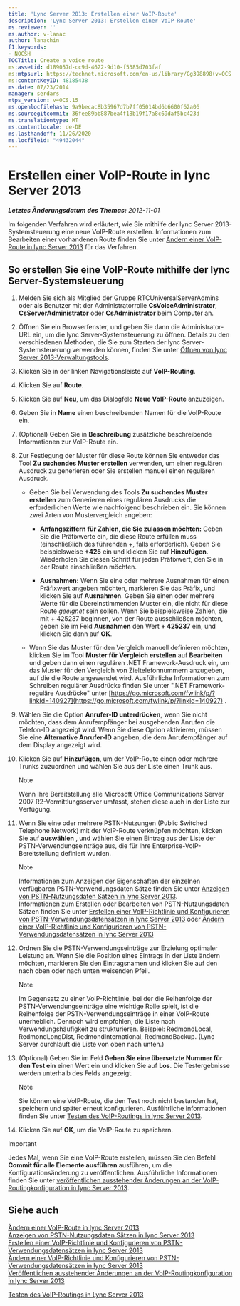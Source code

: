```yaml
---
title: 'Lync Server 2013: Erstellen einer VoIP-Route'
description: 'Lync Server 2013: Erstellen einer VoIP-Route'
ms.reviewer: ''
ms.author: v-lanac
author: lanachin
f1.keywords:
- NOCSH
TOCTitle: Create a voice route
ms:assetid: d189057d-cc9d-4622-9d10-f5385d703faf
ms:mtpsurl: https://technet.microsoft.com/en-us/library/Gg398898(v=OCS.15)
ms:contentKeyID: 48185438
ms.date: 07/23/2014
manager: serdars
mtps_version: v=OCS.15
ms.openlocfilehash: 9a9becac8b35967d7b7ff05014bd6b6600f62a06
ms.sourcegitcommit: 36fee89bb887bea4f18b19f17a8c69daf5bc423d
ms.translationtype: MT
ms.contentlocale: de-DE
ms.lasthandoff: 11/26/2020
ms.locfileid: "49432044"
---
```

# <a name="create-a-voice-route-in-lync-server-2013"></a>Erstellen einer VoIP-Route in lync Server 2013

<div data-xmlns="http://www.w3.org/1999/xhtml">

<div class="topic" data-xmlns="http://www.w3.org/1999/xhtml" data-msxsl="urn:schemas-microsoft-com:xslt" data-cs="https://msdn.microsoft.com/">

<div data-asp="https://msdn2.microsoft.com/asp">



</div>

<div id="mainSection">

<div id="mainBody">

<span> </span>

_**Letztes Änderungsdatum des Themas:** 2012-11-01_

Im folgenden Verfahren wird erläutert, wie Sie mithilfe der lync Server 2013-Systemsteuerung eine neue VoIP-Route erstellen. Informationen zum Bearbeiten einer vorhandenen Route finden Sie unter [Ändern einer VoIP-Route in lync Server 2013](lync-server-2013-modify-a-voice-route.md) für das Verfahren.

<div>

## <a name="to-create-a-voice-route-by-using-the-lync-server-control-panel"></a>So erstellen Sie eine VoIP-Route mithilfe der lync Server-Systemsteuerung

1.  Melden Sie sich als Mitglied der Gruppe RTCUniversalServerAdmins oder als Benutzer mit der Administratorrolle **CsVoiceAdministrator**, **CsServerAdministrator** oder **CsAdministrator** beim Computer an.

2.  Öffnen Sie ein Browserfenster, und geben Sie dann die Administrator-URL ein, um die lync Server-Systemsteuerung zu öffnen. Details zu den verschiedenen Methoden, die Sie zum Starten der lync Server-Systemsteuerung verwenden können, finden Sie unter [Öffnen von lync Server 2013-Verwaltungstools](lync-server-2013-open-lync-server-administrative-tools.md).

3.  Klicken Sie in der linken Navigationsleiste auf **VoIP-Routing**.

4.  Klicken Sie auf **Route**.

5.  Klicken Sie auf **Neu**, um das Dialogfeld **Neue VoIP-Route** anzuzeigen.

6.  Geben Sie in **Name** einen beschreibenden Namen für die VoIP-Route ein.

7.  (Optional) Geben Sie in **Beschreibung** zusätzliche beschreibende Informationen zur VoIP-Route ein.

8.  Zur Festlegung der Muster für diese Route können Sie entweder das Tool **Zu suchendes Muster erstellen** verwenden, um einen regulären Ausdruck zu generieren oder Sie erstellen manuell einen regulären Ausdruck.
    
      - Geben Sie bei Verwendung des Tools **Zu suchendes Muster erstellen** zum Generieren eines regulären Ausdrucks die erforderlichen Werte wie nachfolgend beschrieben ein. Sie können zwei Arten von Mustervergleich angeben:
        
          - **Anfangsziffern für Zahlen, die Sie zulassen möchten:** Geben Sie die Präfixwerte ein, die diese Route erfüllen muss (einschließlich des führenden +, falls erforderlich). Geben Sie beispielsweise **+425** ein und klicken Sie auf **Hinzufügen**. Wiederholen Sie diesen Schritt für jeden Präfixwert, den Sie in der Route einschließen möchten.
        
          - **Ausnahmen:** Wenn Sie eine oder mehrere Ausnahmen für einen Präfixwert angeben möchten, markieren Sie das Präfix, und klicken Sie auf **Ausnahmen**. Geben Sie einen oder mehrere Werte für die übereinstimmenden Muster ein, die nicht für diese Route *geeignet* sein sollen. Wenn Sie beispielsweise Zahlen, die mit + 425237 beginnen, von der Route ausschließen möchten, geben Sie im Feld **Ausnahmen** den Wert **+ 425237** ein, und klicken Sie dann auf **OK**.
    
      - Wenn Sie das Muster für den Vergleich manuell definieren möchten, klicken Sie im Tool **Muster für Vergleich erstellen** auf **Bearbeiten** und geben dann einen regulären .NET Framework-Ausdruck ein, um das Muster für den Vergleich von Zieltelefonnummern anzugeben, auf die die Route angewendet wird. Ausführliche Informationen zum Schreiben regulärer Ausdrücke finden Sie unter ".NET Framework-reguläre Ausdrücke" unter [https://go.microsoft.com/fwlink/p/?linkId=140927](https://go.microsoft.com/fwlink/p/?linkid=140927) .

9.  Wählen Sie die Option **Anrufer-ID unterdrücken**, wenn Sie nicht möchten, dass dem Anrufempfänger bei ausgehenden Anrufen die Telefon-ID angezeigt wird. Wenn Sie diese Option aktivieren, müssen Sie eine **Alternative Anrufer-ID** angeben, die dem Anrufempfänger auf dem Display angezeigt wird.

10. Klicken Sie auf **Hinzufügen**, um der VoIP-Route einen oder mehrere Trunks zuzuordnen und wählen Sie aus der Liste einen Trunk aus.
    
    <div>
    

    > [!NOTE]  
    > Wenn Ihre Bereitstellung alle Microsoft Office Communications Server 2007 R2-Vermittlungsserver umfasst, stehen diese auch in der Liste zur Verfügung.

    
    </div>

11. Wenn Sie eine oder mehrere PSTN-Nutzungen (Public Switched Telephone Network) mit der VoIP-Route verknüpfen möchten, klicken Sie auf **auswählen** , und wählen Sie einen Eintrag aus der Liste der PSTN-Verwendungseinträge aus, die für Ihre Enterprise-VoIP-Bereitstellung definiert wurden.
    
    <div>
    

    > [!NOTE]  
    > Informationen zum Anzeigen der Eigenschaften der einzelnen verfügbaren PSTN-Verwendungsdaten Sätze finden Sie unter <A href="lync-server-2013-view-pstn-usage-records.md">Anzeigen von PSTN-Nutzungsdaten Sätzen in lync Server 2013</A>.<BR>Informationen zum Erstellen oder Bearbeiten von PSTN-Nutzungsdaten Sätzen finden Sie unter <A href="lync-server-2013-create-a-voice-policy-and-configure-pstn-usage-records.md">Erstellen einer VoIP-Richtlinie und Konfigurieren von PSTN-Verwendungsdatensätzen in lync Server 2013</A> oder <A href="lync-server-2013-modify-a-voice-policy-and-configure-pstn-usage-records.md">Ändern einer VoIP-Richtlinie und Konfigurieren von PSTN-Verwendungsdatensätzen in lync Server 2013</A>

    
    </div>

12. Ordnen Sie die PSTN-Verwendungseinträge zur Erzielung optimaler Leistung an. Wenn Sie die Position eines Eintrags in der Liste ändern möchten, markieren Sie den Eintragsnamen und klicken Sie auf den nach oben oder nach unten weisenden Pfeil.
    
    <div>
    

    > [!NOTE]  
    > Im Gegensatz zu einer VoIP-Richtlinie, bei der die Reihenfolge der PSTN-Verwendungseinträge eine wichtige Rolle spielt, ist die Reihenfolge der PSTN-Verwendungseinträge in einer VoIP-Route unerheblich. Dennoch wird empfohlen, die Liste nach Verwendungshäufigkeit zu strukturieren. Beispiel: RedmondLocal, RedmondLongDist, RedmondInternational, RedmondBackup. (Lync Server durchläuft die Liste von oben nach unten.)

    
    </div>

13. (Optional) Geben Sie im Feld **Geben Sie eine übersetzte Nummer für den Test ein** einen Wert ein und klicken Sie auf **Los**. Die Testergebnisse werden unterhalb des Felds angezeigt.
    
    <div>
    

    > [!NOTE]  
    > Sie können eine VoIP-Route, die den Test noch nicht bestanden hat, speichern und später erneut konfigurieren. Ausführliche Informationen finden Sie unter <A href="lync-server-2013-test-voice-routing.md">Testen des VoIP-Routings in lync Server 2013</A>.

    
    </div>

14. Klicken Sie auf **OK**, um die VoIP-Route zu speichern.

<div>


> [!IMPORTANT]  
> Jedes Mal, wenn Sie eine VoIP-Route erstellen, müssen Sie den Befehl <STRONG>Commit für alle Elemente ausführen</STRONG> ausführen, um die Konfigurationsänderung zu veröffentlichen. Ausführliche Informationen finden Sie unter <A href="lync-server-2013-publish-pending-changes-to-the-voice-routing-configuration.md">veröffentlichen ausstehender Änderungen an der VoIP-Routingkonfiguration in lync Server 2013</A>.



</div>

</div>

<div>

## <a name="see-also"></a>Siehe auch


[Ändern einer VoIP-Route in lync Server 2013](lync-server-2013-modify-a-voice-route.md)  
[Anzeigen von PSTN-Nutzungsdaten Sätzen in lync Server 2013](lync-server-2013-view-pstn-usage-records.md)  
[Erstellen einer VoIP-Richtlinie und Konfigurieren von PSTN-Verwendungsdatensätzen in lync Server 2013](lync-server-2013-create-a-voice-policy-and-configure-pstn-usage-records.md)  
[Ändern einer VoIP-Richtlinie und Konfigurieren von PSTN-Verwendungsdatensätzen in lync Server 2013](lync-server-2013-modify-a-voice-policy-and-configure-pstn-usage-records.md)  
[Veröffentlichen ausstehender Änderungen an der VoIP-Routingkonfiguration in lync Server 2013](lync-server-2013-publish-pending-changes-to-the-voice-routing-configuration.md)  


[Testen des VoIP-Routings in Lync Server 2013](lync-server-2013-test-voice-routing.md)  
  

</div>

</div>

<span> </span>

</div>

</div>

</div>

